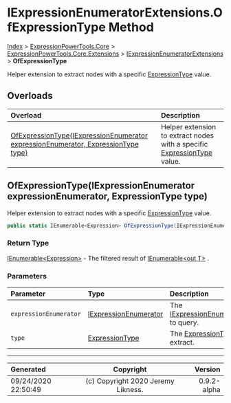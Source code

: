 ﻿# IExpressionEnumeratorExtensions.OfExpressionType Method

[Index](../index.md) > [ExpressionPowerTools.Core](ExpressionPowerTools.Core.a.md) > [ExpressionPowerTools.Core.Extensions](ExpressionPowerTools.Core.Extensions.n.md) > [IExpressionEnumeratorExtensions](ExpressionPowerTools.Core.Extensions.IExpressionEnumeratorExtensions.cs.md) > **OfExpressionType**

Helper extension to extract nodes with a specific [ExpressionType](https://docs.microsoft.com/dotnet/api/system.linq.expressions.expressiontype) value.

## Overloads

| Overload | Description |
| :-- | :-- |
| [OfExpressionType(IExpressionEnumerator expressionEnumerator, ExpressionType type)](#ofexpressiontypeiexpressionenumerator-expressionenumerator-expressiontype-type) | Helper extension to extract nodes with a specific [ExpressionType](https://docs.microsoft.com/dotnet/api/system.linq.expressions.expressiontype) value. |
## OfExpressionType(IExpressionEnumerator expressionEnumerator, ExpressionType type)

Helper extension to extract nodes with a specific [ExpressionType](https://docs.microsoft.com/dotnet/api/system.linq.expressions.expressiontype) value.

```csharp
public static IEnumerable<Expression> OfExpressionType(IExpressionEnumerator expressionEnumerator, ExpressionType type)
```

### Return Type

 [IEnumerable&lt;Expression>](https://docs.microsoft.com/dotnet/api/system.collections.generic.ienumerable-1)  - The filtered result of [IEnumerable&lt;out T>](https://docs.microsoft.com/dotnet/api/system.collections.generic.ienumerable-1) .

### Parameters

| Parameter | Type | Description |
| :-- | :-- | :-- |
| `expressionEnumerator` | [IExpressionEnumerator](ExpressionPowerTools.Core.Signatures.IExpressionEnumerator.i.md) | The [IExpressionEnumerator](ExpressionPowerTools.Core.Signatures.IExpressionEnumerator.i.md) to query. |
| `type` | [ExpressionType](https://docs.microsoft.com/dotnet/api/system.linq.expressions.expressiontype) | The [ExpressionType](https://docs.microsoft.com/dotnet/api/system.linq.expressions.expressiontype) to extract. |



---

| Generated | Copyright | Version |
| :-- | :-: | --: |
| 09/24/2020 22:50:49 | (c) Copyright 2020 Jeremy Likness. | 0.9.2-alpha |
